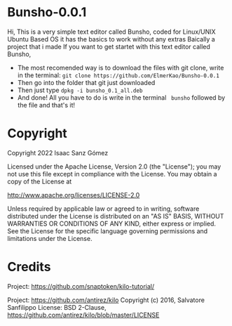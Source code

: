 # Bunsho-0.0.1
Hi, This is a very simple text editor called Bunsho, coded for Linux/UNIX Ubuntu Based OS it has the basics to work without any extras
Baically a project that i made
If you want to get startet with this text editor called Bunsho,
- The most recomended way is to download the files with git clone, write in the terminal: 
  `git clone https://github.com/ElmerKao/Bunsho-0.0.1 `
- Then go into the folder that git just downloaded
- Then just type `dpkg -i bunsho_0.1_all.deb`
- And done! All you have to do is write in the terminal ` bunsho` followed by the file and that's it!


# Copyright

Copyright 2022 Isaac Sanz Gómez

Licensed under the Apache License, Version 2.0 (the "License");
you may not use this file except in compliance with the License.
You may obtain a copy of the License at

http://www.apache.org/licenses/LICENSE-2.0

Unless required by applicable law or agreed to in writing, software
distributed under the License is distributed on an "AS IS" BASIS,
WITHOUT WARRANTIES OR CONDITIONS OF ANY KIND, either express or implied.
See the License for the specific language governing permissions and
limitations under the License.

# Credits

Project: https://github.com/snaptoken/kilo-tutorial/

Project: https://github.com/antirez/kilo
Copyright (c) 2016, Salvatore Sanfilippo 
License: BSD 2-Clause, https://github.com/antirez/kilo/blob/master/LICENSE
